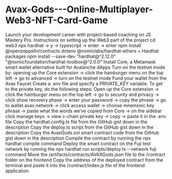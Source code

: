 # Avax-Gods---Online-Multiplayer-Web3-NFT-Card-Game



Launch your development career with project-based coaching on JS Mastery Pro.
Instructions on setting up the Web3 part of the project
cd web3
npx hardhat -> y → typescript → enter → enter
npm install @openzeppelin/contracts dotenv @nomiclabs/hardhat-ethers + Hardhat packages npm install --save-dev "hardhat@^2.12.0" "@nomicfoundation/hardhat-toolbox@^2.0.0"
Install Core, a Metamask smart wallet alternative built for Avalanche dApps
Turn on the testnet mode by: opening up the Core extension -> click the hamburger menu on the top left -> go to advanced -> turn on the testnet mode
Fund your wallet from the Avax Faucet
Create a .env file and specify a PRIVATE_KEY variable.
To get to the private key, do the following steps:
Open up the Core extension -> click the hamburger menu on the top left -> go to security and privacy -> click show recovery phase -> enter your password -> copy the phrase -> go to wallet.avax.network -> click access wallet -> choose mnemonic key phrase -> paste what the words we’ve copied from Core -> on the sidebar click manage keys -> view c-chain private key -> copy -> paste it in the .env file
Copy the hardhat.config.ts file from the GitHub gist down in the description
Copy the deploy.ts script from the GitHub gist down in the description
Copy the AvaxGods.sol smart contract code from the GitHub gist down in the description
Compile the contract by running the npx hardhat compile command
Deploy the smart contract on the Fuji test network by running the npx hardhat run scripts/deploy.ts --network fuji command Move the /artifacts/contracts/AVAXGods.json file to the /contract folder on the frontend Copy the address of the deployed contract from the terminal and paste it into the /contract/index.js file of the frontend application

